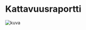 
# Kattavuusraportti


![kuva](https://user-images.githubusercontent.com/57106545/68333805-f9fd7380-00e1-11ea-9bd2-00c96d9b1d96.png)
 
 
